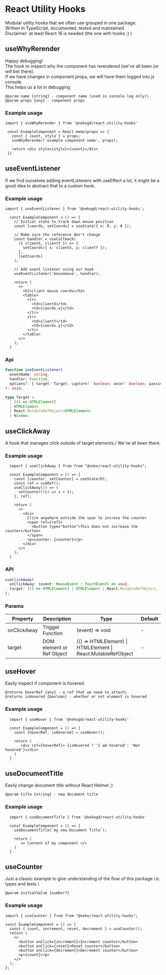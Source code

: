 # React Utility Hooks

Modular utility hooks that we often use grouped in one package.\
Written in TypeScript, documented, tested and maintained.\
Disclaimer: at least React 16 is needed (the one with hooks ;) )

## useWhyRerender

Happy debugging!\
The hook to inspect why the component has rerendered (we've all been (or will be) there).\
If we have changes in component props, we will have them logged into js console.\
This helps us a lot in debugging

```
@param name {string} - component name (used in console.log only)\
@param props {any} - component props
```

### Example usage

```
import { useWhyRerender } from '@nekogd/react-utility-hooks'

 const ExampleComponent = React.memo(props => {
   const { count, style } = props;
   useWhyRerender('example component name', props);

   return <div style={style}>{count}</div>
 })
```

## useEventListener

If we find ourselves adding eventListeners with useEffect a lot, it might be a good idea to abstract that to a custom hook.

### Example usage

```
import { useEventListener } from '@nekogd/react-utility-hooks';

  const ExampleComponent = () => {
    // Initial state to track down mouse position
    const [coords, setCoords] = useState({ x: 0, y: 0 });

    // Make sure the reference don't change
    const handler = useCallback(
      ({ clientX, clientY }) => {
        setCoords({ x: clientX, y: clientY });
      },
      [setCoords]
    );

    // Add event listener using our hook
    useEventListener('mousemove', handler);

    return (
      <>
        <h2>client mouse coords</h2>
        <table>
          <tr>
            <td>clientX</td>
            <td>{coords.x}</td>
          </tr>
          <tr>
            <td>clientY</td>
            <td>{coords.y}</td>
          </tr>
        </table>
      </>
    );
  }

```

### Api

```ts
function useEventListener(
  eventName: string,
  handler: Function,
  options?: { target: Target; capture?: boolean; once?: boolean; passive?: boolean },
): void;

type Target =
  | (() => HTMLElement)
  | HTMLElement
  | React.MutableRefObject<HTMLElement>
  | Window;
```

## useClickAway

A hook that manages click outside of target elements./ 
We've all been there.

### Example usage

```
  import { useClickAway } from from "@neko/react-utility-hooks";

  const ExampleComponent = () => {
    const [counter, setCounter] = useState(0);
    const ref = useRef();
    useClickAway(() => {
      setCounter((s) => s + 1);
    }, ref);

    return (
      <>
        <div>
          Click anywhere outside the span to increse the counter
          <span ref={ref}>
            <button type="button">This does not increase the counter</button>
          </span>
          <p>counter: {counter}</p>
        </div>
      </>
    );
  }

```

### API

```ts
useClickAway(
  onClickAway: (event: MouseEvent | TouchEvent) => void,
  target: (() => HTMLElement) | HTMLElement | React.MutableRefObject,
);
```

### Params

| Property    | Description               | Type                                                         | Default |
| ----------- | ------------------------- | ------------------------------------------------------------ | ------- |
| onClickAway | Trigger Function          | (event) => void                                              | -       |
| target      | DOM element or Ref Object | (() => HTMLElement) \| HTMLElement \| React.MutableRefObject | -       |

## useHover

Easily inspect if component is hovered.

```
@returns hoverRef {any} - a ref that we need to attach\
@returns isHovered {boolean} - whether or not element is hovered
```

### Example usage

```
  import { useHover } from '@nekogd/react-utility-hooks'

  const ExampleComponent = () => {
    const [hoverRef, isHovered] = useHover();

    return (
       <div ref={hoverRef}> {isHovered ? 'I am hovered': 'Not hovered'}</div>
    )
  }
```

## useDocumentTitle

Easily change document title without React Helmet ;)
```
@param title {string} - new document title
```

### Example usage

```
  import { useDocumentTitle } from '@nekogd/react-utility-hooks'

  const ExampleComponent = () => {
    useDocumentTitle(`my new Document Title`);

    return (
       <> Content of my component </>
    )
  }
```

## useCounter

Just a classic example to give understanding of the flow of this package i.e. types and tests.\

```
@param initialValue {number?}
```

### Example usage

```
import { useCounter } from from "@neko/react-utility-hooks";

const ExampleComponent = () => {
  const { count, increment, reset, decrement } = useCounter();
  return (
    <>
      <button onClick={increment}>Increment counter</button>
      <button onClick={reset}>Reset counter</button>
      <button onClick={decrement}>Decrement counter</button>
      <p>{count}</p>
    </>
  );
};
```
